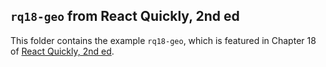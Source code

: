 ## `rq18-geo` from React Quickly, 2nd ed

This folder contains the example `rq18-geo`, which is featured in Chapter 18 of [React Quickly, 2nd ed](https://reactquickly.dev).
